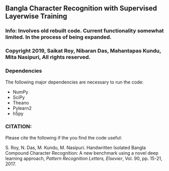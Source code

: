## Bangla Character Recognition with Supervised Layerwise Training

### Info: Involves old rebuilt code. Current functionality somewhat limited. In the process of being expanded.

### Copyright 2019, Saikat Roy, Nibaran Das, Mahantapas Kundu, Mita Nasipuri, All rights reserved.

### Dependencies

The following major dependencies are necessary to run the code:
- NumPy
- SciPy
- Theano
- Pylearn2
- h5py


### CITATION:

Please cite the following if the you find the code useful:

S. Roy, N. Das, M. Kundu, M. Nasipuri. Handwritten Isolated Bangla Compound Character Recognition: A new benchmark using a novel deep learning approach, _Pattern Recognition Letters, Elsevier_, Vol. 90, pp. 15-21, 2017.
